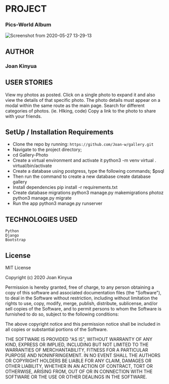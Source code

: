 # PROJECT
### Pics-World Album
![Screenshot from 2020-05-27 13-29-13](https://user-images.githubusercontent.com/58691817/83008899-98213e80-a01e-11ea-9ef4-7a2fdc1a681f.png)


## AUTHOR
### Joan Kinyua

## USER STORIES
View my photos as posted. Click on a single photo to expand it and also view the details of that specific photo.
The photo details must appear on a modal within the same route as the main page. Search for different categories
of photos. (ie. HIking, code) Copy a link to the photo to share with your friends.

## SetUp / Installation Requirements
* Clone the repo by running: ```https://github.com/Joan-w/gallery.git```
* Navigate to the project directory;
* cd Gallery-Photo
* Create a virtual environment and activate it python3 -m venv virtual . virtual/bin/activate
* Create a database using postgress, type the following commands; $psql
* Then run the command to create a new database create database gallery
* Install dependencies pip install -r requirements.txt
* Create database migrations python3 manage.py makemigrations photoz python3 manage.py migrate
* Run the app python3 manage.py runserver

## TECHNOLOGIES USED
```
Python
Django
Bootstrap
```

## License
MIT License

Copyright (c) 2020 Joan Kinyua

Permission is hereby granted, free of charge, to any person obtaining a copy of this software and associated documentation files (the "Software"), to deal in the Software without restriction, including without limitation the rights to use, copy, modify, merge, publish, distribute, sublicense, and/or sell copies of the Software, and to permit persons to whom the Software is furnished to do so, subject to the following conditions:

The above copyright notice and this permission notice shall be included in all copies or substantial portions of the Software.

THE SOFTWARE IS PROVIDED "AS IS", WITHOUT WARRANTY OF ANY KIND, EXPRESS OR IMPLIED, INCLUDING BUT NOT LIMITED TO THE WARRANTIES OF MERCHANTABILITY, FITNESS FOR A PARTICULAR PURPOSE AND NONINFRINGEMENT. IN NO EVENT SHALL THE AUTHORS OR COPYRIGHT HOLDERS BE LIABLE FOR ANY CLAIM, DAMAGES OR OTHER LIABILITY, WHETHER IN AN ACTION OF CONTRACT, TORT OR OTHERWISE, ARISING FROM, OUT OF OR IN CONNECTION WITH THE SOFTWARE OR THE USE OR OTHER DEALINGS IN THE SOFTWARE.
